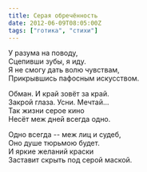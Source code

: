 ```yaml
---
title: Серая обречённость
date: 2012-06-09T08:05:00Z
tags: ["готика", "стихи"]
---
```


У разума на поводу,  
Сцепивши зубы, я иду.  
Я не смогу дать волю чувствам,  
Прикрывшись пафосным искусством.  

Обман. И край зовёт за край.  
Закрой глаза. Усни. Мечтай...  
Так жизни серое кино  
Несёт меж дней всегда одно.  

Одно всегда -- меж лиц и судеб,  
Оно душе тюрьмою будет.  
И яркие желаний краски  
Заставит скрыть под серой маской.  
